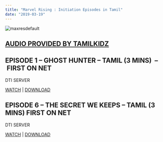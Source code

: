```yaml
---
title: "Marvel Rising : Initiation Episodes in Tamil"
date: "2019-03-19"
---
```


![maxresdefault](https://deadtoonsindia.net/wp-content/uploads/2019/03/maxresdefault-990x557.jpg)

## [AUDIO PROVIDED BY TAMILKIDZ](https://www.tamilkidz.tk/)

## EPISODE 1 – GHOST HUNTER – TAMIL (3 MINS)  – FIRST ON NET

DTI SERVER

[WATCH](https://clk.ink/6eqAch9g) | [DOWNLOAD](https://clk.ink/6eqAch9g)

## EPISODE 6 – THE SECRET WE KEEPS – TAMIL (3 MINS) FIRST ON NET

DTI SERVER

[WATCH](https://clk.ink/NOH9BqSi) | [DOWNLOAD](https://clk.ink/NOH9BqSi)
